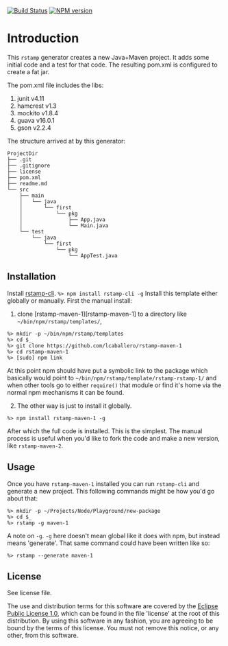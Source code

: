 [![Build Status](https://travis-ci.org/lcaballero/rstamp-maven-1.svg?branch=master)](https://travis-ci.org/) [![NPM version](https://badge.fury.io/js/rstamp-maven-1.svg)](http://badge.fury.io/js/rstamp-maven-1)

# Introduction

This `rstamp` generator creates a new Java+Maven project.  It adds some initial code and a test for that
code.  The resulting pom.xml is configured to create a fat jar.

The pom.xml file includes the libs:
1. junit v4.11
1. hamcrest v1.3
1. mockito v1.8.4
1. guava v16.0.1
1. gson v2.2.4

The structure arrived at by this generator:

```
ProjectDir
├── .git
├── .gitignore
├── license
├── pom.xml
├── readme.md
└── src
    ├── main
    │   └── java
    │       └── first
    │           └── pkg
    │               ├── App.java
    │               └── Main.java
    └── test
        └── java
            └── first
                └── pkg
                    └── AppTest.java
```


## Installation

Install [rstamp-cli][rstamp-cli].  `%> npm install rstamp-cli -g`
Install this template either globally or manually.  First the manual install:
1) clone [rstamp-maven-1][rstamp-maven-1] to a directory like `~/bin/npm/rstamp/templates/`,
```
%> mkdir -p ~/bin/npm/rstamp/templates
%> cd $_
%> git clone https://github.com/lcaballero/rstamp-maven-1
%> cd rstamp-maven-1
%> [sudo] npm link
```

At this point npm should have put a symbolic link to the package which basically would point
to `~/bin/npm/rstamp/template/rstamp-rstamp-1/` and when other tools go to either `require()`
that module or find it's home via the normal npm mechanisms it can be found.

2) The other way is just to install it globally.

```
%> npm install rstamp-maven-1 -g
```

After which the full code is installed.  This is the simplest.  The manual process is useful
when you'd like to fork the code and make a new version, like `rstamp-maven-2`.


## Usage

Once you have `rstamp-maven-1` installed you can run `rstamp-cli` and generate a new project.
This following commands might be how you'd go about that:

```
%> mkdir -p ~/Projects/Node/Playground/new-package
%> cd $_
%> rstamp -g maven-1
```

A note on `-g`.  `-g` here doesn't mean global like it does with npm, but instead means
'generate'.  That same command could have been written like so:

```
%> rstamp --generate maven-1
```


## License

See license file.

The use and distribution terms for this software are covered by the
[Eclipse Public License 1.0][EPL-1], which can be found in the file 'license' at the
root of this distribution. By using this software in any fashion, you are
agreeing to be bound by the terms of this license. You must not remove this
notice, or any other, from this software.


[EPL-1]: http://opensource.org/licenses/eclipse-1.0.txt
[rstamp-cli]: https://www.npmjs.org/package/rstamp-cli

